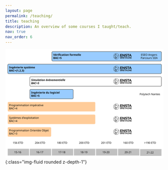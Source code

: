 ```yaml
---
layout: page
permalink: /teaching/
title: teaching
description: An overview of some courses I taught/teach.
nav: true
nav_order: 6
---
```


![im](../assets/img/teaching/cours.svg){:class="img-fluid rounded z-depth-1"}

